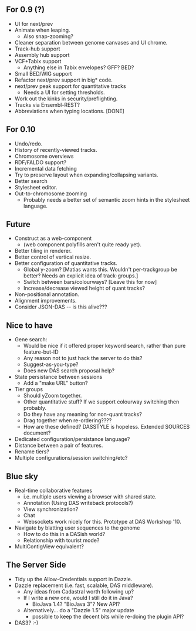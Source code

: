 For 0.9 (?)
-----------

  - UI for next/prev
  - Animate when leaping.
    + Also snap-zooming?
  - Cleaner separation between genome canvases and UI chrome.
  - Track-hub support
  - Assembly hub support
  - VCF+Tabix support
     - Anything else in Tabix envelopes?  GFF?  BED?
  - Small BED/WIG support
  - Refactor next/prev support in big* code.
  - next/prev peak support for quantitative tracks
    + Needs a UI for setting thresholds.
  - Work out the kinks in security/preflighting.
  - Tracks via Ensembl-REST?
  - Abbreviations when typing locations. [DONE]
 
For 0.10
--------
   
  - Undo/redo.  
  - History of recently-viewed tracks.
  - Chromosome overviews
  - RDF/FALDO support?
  - Incremental data fetching
  - Try to preserve layout when expanding/collapsing variants.
  - Better search
  - Stylesheet editor.
  - Out-to-chromosome zooming
    + Probably needs a better set of semantic zoom hints in the
      stylesheet language.  

Future
-------------

 - Construct as a web-component
   + (web component polyfills aren't quite ready yet).
 - Better tiling in renderer.
 - Better control of vertical resize.
 - Better configuration of quantitative tracks.
     + Global y-zoom? [Matias wants this.  Wouldn't per-trackgroup be better?  Needs an explicit idea of track-groups.]
     + Switch between bars/colourways? [Leave this for now]
     + Increase/decrease viewed height of quant tracks?
 - Non-positional annotation.
 - Alignment improvements.
 - Consider JSON-DAS -- is this alive???

Nice to have
------------

 - Gene search:
     + Would be nice if it offered proper keyword search, rather than pure feature-but-ID
     + Any reason not to just hack the server to do this?
     + Suggest-as-you-type?
     + Does new DAS search proposal help?
 - State persistance between sessions
     + Add a "make URL" button?
 - Tier groups
     + Should yZoom together.
     + Other quantitative stuff?  If we support colourway switching then probably.
     + Do they have any meaning for non-quant tracks?
     + Drag together when re-ordering????
     + How are these defined?  DASSTYLE is hopeless.  Extended SOURCES document?
 - Dedicated configuration/persistance language?
 - Distance between a pair of features.
 - Rename tiers?
 - Multiple configurations/session switching/etc?

Blue sky
--------
    
 - Real-time collaborative features
    + i.e. multiple users viewing a browser with shared state.
    + Annotation (Using DAS writeback protocols?)
    + View synchronization?
    + Chat 
    + Websockets work nicely for this.  Prototype at DAS Workshop '10.
 - Navigate by blatting user sequences to the genome
    + How to do this in a DASish world?
    + Relationship with tourist mode?
 - MultiContigView equivalent?

The Server Side
---------------
 
 - Tidy up the Allow-Credentials support in Dazzle.
 - Dazzle replacement (i.e. fast, scalable, DAS middleware).
    + Any ideas from Cadastral worth following up?
    + If I write a new one, would I still do it in Java?
        * BioJava 1.4?  "BioJava 3"?  New API?
    + Alternatively... do a "Dazzle 1.5" major update
        * possible to keep the decent bits while re-doing the plugin API?
 - DAS3? :-)
